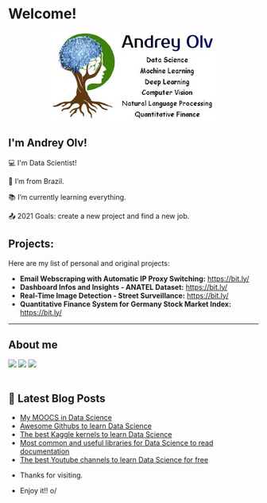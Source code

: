 # Welcome!
<p align="center">
<img src="/img/logofull3.jpg">
</p>

## I'm Andrey Olv!

 

:computer: I'm Data Scientist!

:house_with_garden: I’m from Brazil.

:books: I’m currently learning everything.

:outbox_tray: 2021 Goals: create a new project and find a new job.

 
## Projects:
Here are my list of personal and original projects:

* **Email Webscraping with Automatic IP Proxy Switching:** https://bit.ly/
* **Dashboard Infos and Insights - ANATEL Dataset:** https://bit.ly/
* **Real-Time Image Detection - Street Surveillance:** https://bit.ly/
* **Quantitative Finance System for Germany Stock Market Index:** https://bit.ly/


---
## About me

<div> 
<a href="https://www.linkedin.com/in/andreyolv/" target="_blank"><img src="https://img.shields.io/badge/-LinkedIn-%230077B5?style=for-the-badge&logo=linkedin&logoColor=white" target="_blank"></a> 
<a href="https://andreyolv.medium.com/" target="_blank"><img src="https://img.shields.io/badge/Medium-12100E?style=for-the-badge&logo=medium&logoColor=white" target="_blank"></a> 
<a href="https://andreyolv.github.io/" target="_blank"><img src="https://img.shields.io/badge/GitHub-100000?style=for-the-badge&logo=github&logoColor=white" target="_blank"></a> 
</div>

<br />

## 📕 Latest Blog Posts

<!-- BLOG-POST-LIST:START -->
* [My MOOCS in Data Science](https://andreyyolv.medium.com/my-moocs-in-data-science-5248251d5b30) 
* [Awesome Githubs to learn Data Science](https://andreyyolv.medium.com/awesome-githubs-to-learn-data-science-72759e2314b9)
* [The best Kaggle kernels to learn Data Science](https://andreyyolv.medium.com/the-best-kaggle-kernels-to-learn-data-science-b564141e9b12)
* [Most common and useful libraries for Data Science to read documentation](https://andreyyolv.medium.com/most-common-and-useful-libraries-for-data-science-to-read-documentation-98d4e1a9b294) 
* [The best Youtube channels to learn Data Science for free](https://andreyyolv.medium.com/the-best-youtube-channels-to-learn-data-science-for-free-7856182da1e9) 

<!-- BLOG-POST-LIST:END -->


- Thanks for visiting.

- Enjoy it!! o/
